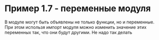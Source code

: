 # Пример 1.7 - переменные модуля

В модуле могут быть объявлены не только функции, но и переменные. При этом использя импорт модуля можно изменить значение этих переменных так, что они будут другими. Не надо так делать
